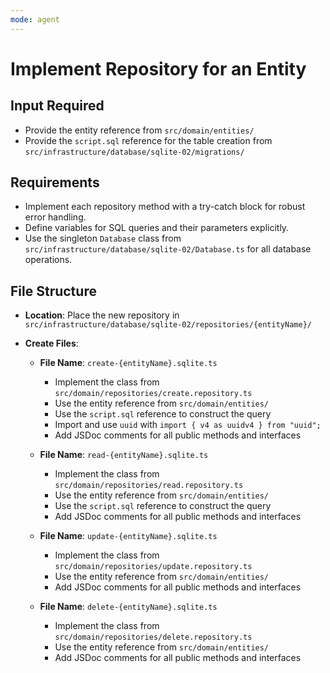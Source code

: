 ```yaml
---
mode: agent
---
```


# Implement Repository for an Entity

## Input Required

- Provide the entity reference from `src/domain/entities/`
- Provide the `script.sql` reference for the table creation from `src/infrastructure/database/sqlite-02/migrations/`

## Requirements

- Implement each repository method with a try-catch block for robust error handling.
- Define variables for SQL queries and their parameters explicitly.
- Use the singleton `Database` class from `src/infrastructure/database/sqlite-02/Database.ts` for all database operations.

## File Structure

- **Location**: Place the new repository in `src/infrastructure/database/sqlite-02/repositories/{entityName}/`

- **Create Files**:

  - **File Name**: `create-{entityName}.sqlite.ts`

    - Implement the class from `src/domain/repositories/create.repository.ts`
    - Use the entity reference from `src/domain/entities/`
    - Use the `script.sql` reference to construct the query
    - Import and use `uuid` with `import { v4 as uuidv4 } from "uuid";`
    - Add JSDoc comments for all public methods and interfaces

  - **File Name**: `read-{entityName}.sqlite.ts`

    - Implement the class from `src/domain/repositories/read.repository.ts`
    - Use the entity reference from `src/domain/entities/`
    - Use the `script.sql` reference to construct the query
    - Add JSDoc comments for all public methods and interfaces

  - **File Name**: `update-{entityName}.sqlite.ts`

    - Implement the class from `src/domain/repositories/update.repository.ts`
    - Use the entity reference from `src/domain/entities/`
    - Add JSDoc comments for all public methods and interfaces

  - **File Name**: `delete-{entityName}.sqlite.ts`
    - Implement the class from `src/domain/repositories/delete.repository.ts`
    - Use the entity reference from `src/domain/entities/`
    - Add JSDoc comments for all public methods and interfaces
